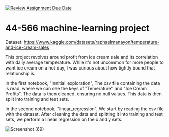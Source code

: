 [![Review Assignment Due Date](https://classroom.github.com/assets/deadline-readme-button-24ddc0f5d75046c5622901739e7c5dd533143b0c8e959d652212380cedb1ea36.svg)](https://classroom.github.com/a/7lKBcjfN)
# 44-566 machine-learning project
Dataset: https://www.kaggle.com/datasets/raphaelmanayon/temperature-and-ice-cream-sales

This project revolves around profit from ice cream sale and its correlation with daily average temperature. While it's not uncommon for more people to want ice cream on a hot day, I was curious about how tightly bound that relationship is.

In the first notebook, "innitial_exploration", The csv file containing the data is read, where we can see the keys of "Temerature" and "Ice Cream Profits". The data is then cleaned, ensuring no null values. This data is then split into training and test sets.

In the second notebook, "linear_regression", We start by reading the csv file with the dataset. After cleaning the data and splitting it into training and test sets, we perform a linear regression on the x and y sets. 

![Screenshot (69)](https://github.com/44-566-Machine-Learning-S24/ml-s24-project-aaronhall121901/assets/113931541/9f2c0750-bf23-40e3-a50b-72feb4d97487)
